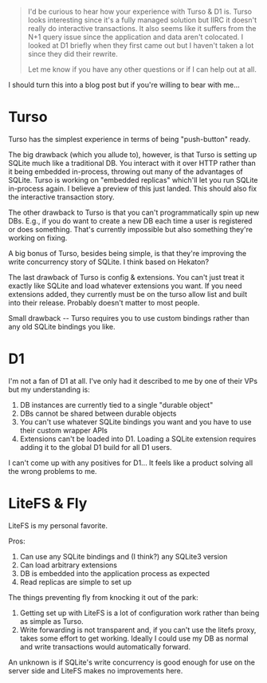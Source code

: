 
> I'd be curious to hear how your experience with Turso & D1 is. Turso looks interesting since it's a fully managed solution but IIRC it doesn't really do interactive transactions. It also seems like it suffers from the N+1 query issue since the application and data aren't colocated. I looked at D1 briefly when they first came out but I haven't taken a lot since they did their rewrite.
> 
> Let me know if you have any other questions or if I can help out at all.

I should turn this into a blog post but if you're willing to bear with me...
# Turso

Turso has the simplest experience in terms of being "push-button" ready.

The big drawback (which you allude to), however, is that Turso is setting up SQLite much like a traditional DB. You interact with it over HTTP rather than it being embedded in-process, throwing out many of the advantages of SQLite. Turso is working on "embedded replicas" which'll let you run SQLite in-process again. I believe a preview of this just landed. This should also fix the interactive transaction story.

The other drawback to Turso is that you can't programmatically spin up new DBs. E.g., if you do  want to create a new DB each time a user is registered or does something. That's currently impossible but also something they're working on fixing.

A big bonus of Turso, besides being simple, is that they're improving the write concurrency story of SQLite. I think based on Hekaton?

The last drawback of Turso is config & extensions. You can't just treat it exactly like SQLite and load whatever extensions you want. If you need extensions added, they currently must be on the turso allow list and built into their release. Probably doesn't matter to most people.

Small drawback -- Turso requires you to use custom bindings rather than any old SQLite bindings you like.

# D1

I'm not a fan of D1 at all. I've only had it described to me by one of their VPs but my understanding is:

1. DB instances are currently tied to a single "durable object"
2. DBs cannot be shared between durable objects
3. You can't use whatever SQLite bindings you want and you have to use their custom wrapper APIs
4. Extensions can't be loaded into D1. Loading a SQLite extension requires adding it to the global D1 build for all D1 users.

I can't come up with any positives for D1... It feels like a product solving all the wrong problems to me.

# LiteFS & Fly

LiteFS is my personal favorite.

Pros:
1. Can use any SQLite bindings and (I think?) any SQLite3 version 
2. Can load arbitrary extensions
3. DB is embedded into the application process as expected
4. Read replicas are simple to set up


The things preventing fly from knocking it out of the park:
1. Getting set up with LiteFS is a lot of configuration work rather than being as simple as Turso.
2. Write forwarding is not transparent and, if you can't use the litefs proxy, takes some effort to get working. Ideally I could use my DB as normal and write transactions would automatically forward.

An unknown is if SQLite's write concurrency is good enough for use on the server side and LiteFS makes no improvements here.


